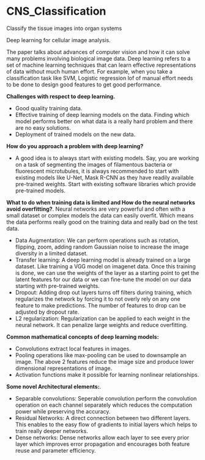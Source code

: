 # CNS_Classification
Classify the tissue images into organ systems



Deep learning for cellular image analysis.

The paper talks about advances of computer vision and how it can solve many problems involving biological image data. 
Deep learning refers to a set of machine learning techniques that can learn effective representations of data without much human effort. For example, when you take a classification task like SVM, Logistic regression lof of manual effort needs to be done to design good features to get good performance.  

**Challenges with respect to deep learning.**
* Good quality training data. 
* Effective training of deep learning models on the data. Finding which model performs better on what data is a really hard problem and there are no easy solutions.  
* Deployment of trained models on the new data. 

**How do you approach a problem with deep learning?**
* A good idea is to always start with existing models. Say, you are working on a task of segmenting the images of filamentous bacteria or fluorescent microtubules, it is always recommended to start with existing models like U-Net, Mask R-CNN as they have readily available pre-trained weights. Start with existing software libraries which provide pre-trained models.

**What to do when training data is limited and How do the neural networks avoid overfitting?**. 
Neural networks are very powerful and often with a small dataset or complex models the data can easily overfit. Which means the data performs really good on the training data and really bad on the test data.  
* Data Augmentation:
We can perform operations such as rotation, flipping, zoom, adding random Gaussian noise to increase the image diversity in a limited dataset.
* Transfer learning:
A deep learning model is already trained on a large dataset. Like training a VGG model on imagenet data. Once this training is done, we can use the weights of the layer as a starting point to get the latent features for our data or we can fine-tune the model on our data starting with pre-trained weights. 
* Dropout:
Adding drop out layers turns off filters during training, which regularizes the network by forcing it to not overly rely on any one feature to make predictions. The number of features to drop can be adjusted by dropout rate. 
* L2 regularization:
Regularization can be applied to each weight in the neural network. It can penalize large weights and reduce overfitting. 

**Common mathematical concepts of deep learning models:**
* Convolutions extract local features in images. 
* Pooling operations like max-pooling can be used to downsample an image. 
The above 2 features reduce the image size and produce lower dimensional representations of image. 
* Activation functions make it possible for learning nonlinear relationships.
 
**Some novel Architectural elements:**. 
* Separable convolutions:
Seperable convolution perform the convolution operation on each channel separately which reduces the computation power while preserving the accuracy.
* Residual Networks:
A direct connection between two different layers. This enables to the easy flow of gradients to initial layers which helps to train really deeper networks. 
* Dense networks:
Dense networks allow each layer to see every prior layer which improves error propagation and encourages both feature reuse and parameter efficiency. 
